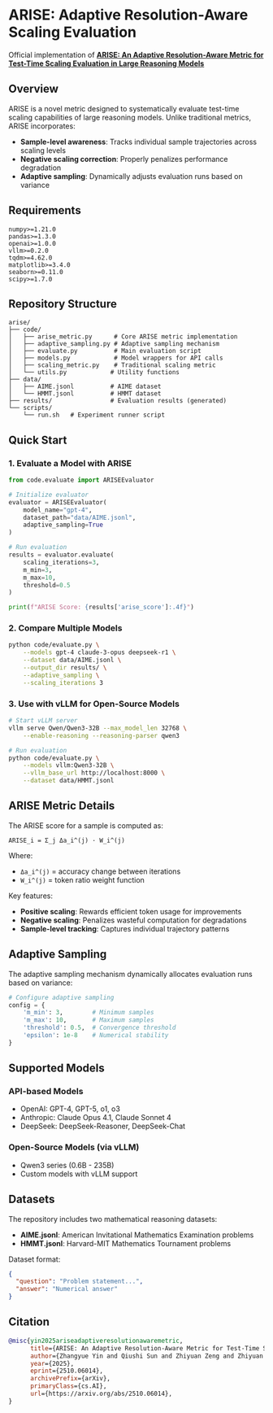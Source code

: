 # ARISE: Adaptive Resolution-Aware Scaling Evaluation

Official implementation of [**ARISE: An Adaptive Resolution-Aware Metric for Test-Time Scaling Evaluation in Large Reasoning Models**](https://arxiv.org/abs/2510.06014)

## Overview

ARISE is a novel metric designed to systematically evaluate test-time scaling capabilities of large reasoning models. Unlike traditional metrics, ARISE incorporates:

- **Sample-level awareness**: Tracks individual sample trajectories across scaling levels
- **Negative scaling correction**: Properly penalizes performance degradation  
- **Adaptive sampling**: Dynamically adjusts evaluation runs based on variance

## Requirements

```
numpy>=1.21.0
pandas>=1.3.0
openai>=1.0.0
vllm>=0.2.0
tqdm>=4.62.0
matplotlib>=3.4.0
seaborn>=0.11.0
scipy>=1.7.0
```

## Repository Structure

```
arise/
├── code/
│   ├── arise_metric.py      # Core ARISE metric implementation
│   ├── adaptive_sampling.py # Adaptive sampling mechanism
│   ├── evaluate.py          # Main evaluation script
│   ├── models.py            # Model wrappers for API calls
│   ├── scaling_metric.py    # Traditional scaling metric
│   └── utils.py            # Utility functions
├── data/
│   ├── AIME.jsonl          # AIME dataset
│   └── HMMT.jsonl          # HMMT dataset
├── results/                # Evaluation results (generated)
└── scripts/
    └── run.sh   # Experiment runner script
```

## Quick Start

### 1. Evaluate a Model with ARISE

```python
from code.evaluate import ARISEEvaluator

# Initialize evaluator
evaluator = ARISEEvaluator(
    model_name="gpt-4",
    dataset_path="data/AIME.jsonl",
    adaptive_sampling=True
)

# Run evaluation
results = evaluator.evaluate(
    scaling_iterations=3,
    m_min=3,
    m_max=10,
    threshold=0.5
)

print(f"ARISE Score: {results['arise_score']:.4f}")
```

### 2. Compare Multiple Models

```bash
python code/evaluate.py \
    --models gpt-4 claude-3-opus deepseek-r1 \
    --dataset data/AIME.jsonl \
    --output_dir results/ \
    --adaptive_sampling \
    --scaling_iterations 3
```

### 3. Use with vLLM for Open-Source Models

```bash
# Start vLLM server
vllm serve Qwen/Qwen3-32B --max_model_len 32768 \
    --enable-reasoning --reasoning-parser qwen3

# Run evaluation
python code/evaluate.py \
    --models vllm:Qwen3-32B \
    --vllm_base_url http://localhost:8000 \
    --dataset data/HMMT.jsonl
```

## ARISE Metric Details

The ARISE score for a sample is computed as:

```
ARISE_i = Σ_j Δa_i^(j) · W_i^(j)
```

Where:
- `Δa_i^(j)` = accuracy change between iterations
- `W_i^(j)` = token ratio weight function

Key features:
- **Positive scaling**: Rewards efficient token usage for improvements
- **Negative scaling**: Penalizes wasteful computation for degradations
- **Sample-level tracking**: Captures individual trajectory patterns

## Adaptive Sampling

The adaptive sampling mechanism dynamically allocates evaluation runs based on variance:

```python
# Configure adaptive sampling
config = {
    'm_min': 3,        # Minimum samples
    'm_max': 10,       # Maximum samples  
    'threshold': 0.5,  # Convergence threshold
    'epsilon': 1e-8    # Numerical stability
}
```

## Supported Models

### API-based Models
- OpenAI: GPT-4, GPT-5, o1, o3
- Anthropic: Claude Opus 4.1, Claude Sonnet 4
- DeepSeek: DeepSeek-Reasoner, DeepSeek-Chat

### Open-Source Models (via vLLM)
- Qwen3 series (0.6B - 235B)
- Custom models with vLLM support

## Datasets

The repository includes two mathematical reasoning datasets:

- **AIME.jsonl**: American Invitational Mathematics Examination problems
- **HMMT.jsonl**: Harvard-MIT Mathematics Tournament problems

Dataset format:
```json
{
  "question": "Problem statement...",
  "answer": "Numerical answer"
}
```

## Citation

```bibtex
@misc{yin2025ariseadaptiveresolutionawaremetric,
      title={ARISE: An Adaptive Resolution-Aware Metric for Test-Time Scaling Evaluation in Large Reasoning Models}, 
      author={Zhangyue Yin and Qiushi Sun and Zhiyuan Zeng and Zhiyuan Yu and Qipeng Guo and Xuanjing Huang and Xipeng Qiu},
      year={2025},
      eprint={2510.06014},
      archivePrefix={arXiv},
      primaryClass={cs.AI},
      url={https://arxiv.org/abs/2510.06014}, 
}
```
